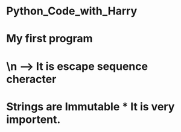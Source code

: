 # Python_Code_with_Harry
# My first program
# \n --> It is escape sequence cheracter
# Strings are Immutable * It is very importent.